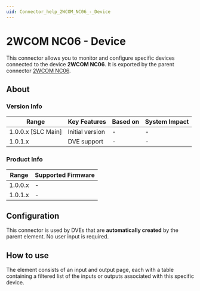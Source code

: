 ```yaml
---
uid: Connector_help_2WCOM_NC06_-_Device
---
```


# 2WCOM NC06 - Device

This connector allows you to monitor and configure specific devices connected to the device **2WCOM NC06**. It is exported by the parent connector [2WCOM NC06](xref:Connector_help_2WCOM_NC06).

## About

### Version Info

| **Range**            | **Key Features** | **Based on** | **System Impact** |
|----------------------|------------------|--------------|-------------------|
| 1.0.0.x \[SLC Main\] | Initial version  | \-           | \-                |
| 1.0.1.x              | DVE support      | \-           | \-                |

### Product Info

| **Range** | **Supported Firmware** |
|-----------|------------------------|
| 1.0.0.x   | \-                     |
| 1.0.1.x   | \-                     |

## Configuration

This connector is used by DVEs that are **automatically created** by the parent element. No user input is required.

## How to use

The element consists of an input and output page, each with a table containing a filtered list of the inputs or outputs associated with this specific device.
